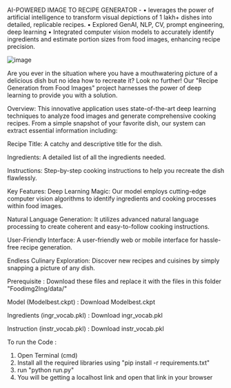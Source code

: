 AI-POWERED IMAGE TO RECIPE GENERATOR -
• leverages the power of artificial intelligence to transform visual depictions of 1 lakh+ dishes into detailed, replicable recipes.
• Explored GenAI, NLP, CV, prompt engineering, deep learning
• Integrated computer vision models to accurately identify ingredients and estimate portion sizes from food images, enhancing recipe precision.

![image](https://github.com/user-attachments/assets/137fe65c-6ba6-4991-ae82-d67a0ba26044)

Are you ever in the situation where you have a mouthwatering picture of a delicious dish but no idea how to recreate it? Look no further! Our "Recipe Generation from Food Images" project harnesses the power of deep learning to provide you with a solution.

Overview:
This innovative application uses state-of-the-art deep learning techniques to analyze food images and generate comprehensive cooking recipes. From a simple snapshot of your favorite dish, our system can extract essential information including:

Recipe Title: A catchy and descriptive title for the dish.

Ingredients: A detailed list of all the ingredients needed.

Instructions: Step-by-step cooking instructions to help you recreate the dish flawlessly.

Key Features:
Deep Learning Magic: Our model employs cutting-edge computer vision algorithms to identify ingredients and cooking processes within food images.

Natural Language Generation: It utilizes advanced natural language processing to create coherent and easy-to-follow cooking instructions.

User-Friendly Interface: A user-friendly web or mobile interface for hassle-free recipe generation.

Endless Culinary Exploration: Discover new recipes and cuisines by simply snapping a picture of any dish.

Prerequisite :
Download these files and replace it with the files in this folder "Foodimg2Ing/data/"

Model (Modelbest.ckpt) : Download Modelbest.ckpt

Ingredients (ingr_vocab.pkl) : Download ingr_vocab.pkl

Instruction (instr_vocab.pkl) : Download instr_vocab.pkl

To run the Code :
1. Open Terminal (cmd)
2. Install all the required libraries using "pip install -r requirements.txt"
3. run "python run.py"
4. You will be getting a localhost link and open that link in your browser
